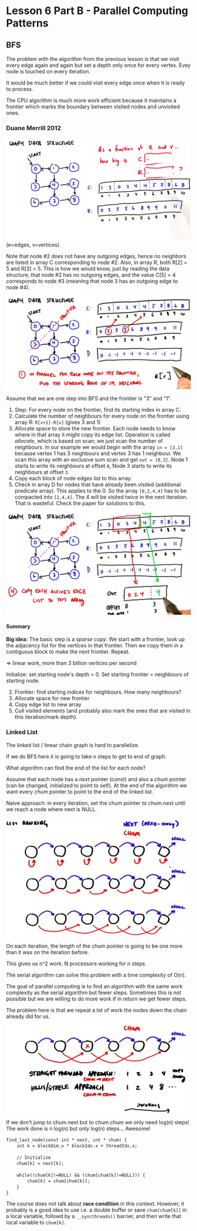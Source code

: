 # Lesson 6 Part B - Parallel Computing Patterns

## BFS 

The problem with the algorithm from the previous lesson is that we visit every edge again and again but set  a depth only once for every vertex. Evey node is touched on every iteration.

It would be much better if we could visit every edge once when it is ready to process.

The CPU algorithm is much more work efficient because it maintains a frontier which marks the boundary between visited nodes and unvisited ones.



### Duane Merrill 2012

![](pictures/screenshot1.png)
(e=edges, v=vertices)

Note that node #2 does not have any outgoing edges, hence no neighbors are listed in array C corresponding to node #2. Also, in array R, both R[2] = 5 and R[3] = 5. This is how we would know, just by reading the data structure, that node #2 has no outgoing edges, and the value C[5] = 4 corresponds to node #3 (meaning that node 3 has an outgoing edge to node #4).

![](pictures/screenshot2.png)

Assume that we are one step into BFS and the frontier is "3" and "1".

1. Step: For every node on the frontier, find its starting index in array C.
2. Calculate the number of neighbours for every node on the frontier using array R: `R[v+1]-R[v]` (gives 3 and 1)
3. Allocate space to store the new frontier. Each node needs to know where in that array it might copy its edge list. Operation is called *allocate*, which is based on scan; we just scan the number of neighbours. In our example we would begin with the array `in = [3,1]` because vertex 1 has 3 neighbours and vertex 3 has 1 neighbour. We scan this array with an exclusive sum scan and get `out = [0,3]`. Node 1 starts to write its neighbours at offset `0`, Node 3 starts to write its neighbours at offset `3`.
4. Copy each block of node edges list to this array.
5. Check in array D for nodes that have already been visited (additional predicate array). This applies to the 0. So the array `[0,2,4,4]` has to be compacted into `[2,4,4]`. The 4 will be visited twice in the next iteration. That is wasteful. Check the paper for solutions to this.

![](pictures/screenshot3.png)

#### Summary
**Big idea:** The basic step is a *sparse copy*. We start with a frontier, look up the adjacency list for the vertices in that frontier. Then we copy them in a contiguous block to make the next frontier. Repeat.

=> linear work, more than 3 billion vertices per second

Initialize: set starting node's depth = 0. Set starting frontier = neighbours of starting node.


2. Frontier: find starting indices for neighbours. How many neighbours?
3. Allocate space for new frontier
4. Copy edge list to new array
5. Cull visited elements (and probably also mark the ones that are visited in this iteration/mark depth).

### Linked List
The linked list / linear chain graph is hard to parallelize.

If we do BFS here it is going to take n steps to get to end of graph.

What algorithm can find the end of the list for each node?

Assume that each node has a *next* pointer (const) and also a *chum* pointer (can be changed, initialized to point to self). At the end of the algorithm we want every *chum* pointer to point to the end of the linked list.

Naive approach: in every iteration, set the chum pointer to chum.next until we reach a node where next is NULL.


![](pictures/screenshot4.png)
![](pictures/screenshot5.png)
![](pictures/screenshot6.png)

On each iteration, the length of the chum pointer is going to be one more than it was on the iteration before.


This gives us n^2 work. N processors working for n steps.

The serial algorithm can solve this problem with a time complexity of O(n).

The goal of parallel computing is to find an algorithm with the same work complexity as the serial algorithm but fewer steps. Sometimes this is not possible but we are willing to do more work if in return we get fewer steps.

The problem here is that we repeat a lot of work the nodes down the chain already did for us.

![](pictures/screenshot7.png)

If we don't jump to chum.next but to chum.chum we only need log(n) steps! The work done is n log(n) but only log(n) steps... Awesome!

```
find_last_node(const int * next, int * chum) {
	int k = blockDim.x * blockIdx.x + threadIdx.x;

	// Initialize
	chum[k] = next[k];
	
	while((chum[k]!=NULL) && (chum[chum[k]!=NULL])) {
		chum[k] = chum[chum[k]];
	}
}
```

The course does not talk about **race condition** in this context. However, it probably is a good idea to use i.e. a double buffer or save `chum[chum[k]]` in a local variable, followd by a `__syncthreads()` barrier, and then write that local variable to `chum[k]`.